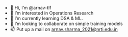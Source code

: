- 👋 Hi, I’m @arnav-tlf
- 👀 I’m interested in Operations Research
- 🌱 I’m currently learning DSA & ML.
- 💞️ I’m looking to collaborate on simple training models
- 📫 Put up a mail on arnav.sharma_2021@nrti.edu.in
